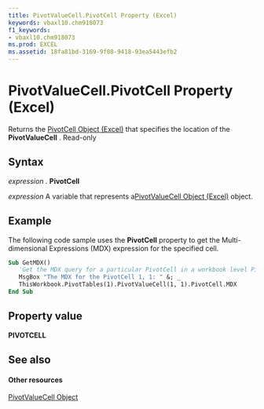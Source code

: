 ```yaml
---
title: PivotValueCell.PivotCell Property (Excel)
keywords: vbaxl10.chm918073
f1_keywords:
- vbaxl10.chm918073
ms.prod: EXCEL
ms.assetid: 18fa81bd-3169-9f08-9418-93ea5443efb2
---
```



# PivotValueCell.PivotCell Property (Excel)

Returns the [PivotCell Object (Excel)](pivotcell-object-excel.md) that specifies the location of the **PivotValueCell** . Read-only


## Syntax

 _expression_ . **PivotCell**

 _expression_ A variable that represents a[PivotValueCell Object (Excel)](pivotvaluecell-object-excel.md) object.


## Example

The following code sample uses the  **PivotCell** property to get the Multi-dimensional Expressions (MDX) expression for the specified cell.


```vb
Sub GetMDX()
   'Get the MDX query for a particular PivotCell in a workbook level PivotTable
   MsgBox "The MDX for the PivotCell 1, 1: " &; _
   ThisWorkbook.PivotTables(1).PivotValueCell(1, 1).PivotCell.MDX
End Sub
```


## Property value

 **PIVOTCELL**


## See also


#### Other resources



[PivotValueCell Object](pivotvaluecell-object-excel.md)

